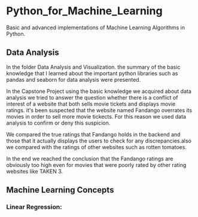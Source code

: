 # Python_for_Machine_Learning
Basic and advanced implementations of Machine Learning Algorithms in Python.

## Data Analysis 

In the folder Data Analysis and Visualization. the summary of the basic knowledge that I learned  about the important python libraries such as pandas and seaborn for data analysis were presented. 

In the Capstone Project using the basic knowledge we acquired about data analysis we tried to answer the question whether there is a conflict of interest of a website that both sells movie tickets and displays movie ratings.
it's been suspected that the website named Fandango overrates its movies in order to sell more movie tickects. For this reason we used data analysis to confirm or deny this suspicion.

We compared the true ratings that Fandango holds in the backend and those that it actually displays the users to check for any discrepancies.also we compared with the ratings of other websites such as rotten tomatoes.

In the end we reached the conclusion that the Fandango ratings are obviously too high even for movies that were poorly rated by other rating websites like TAKEN 3.

## Machine Learning Concepts
### Linear Regression:
